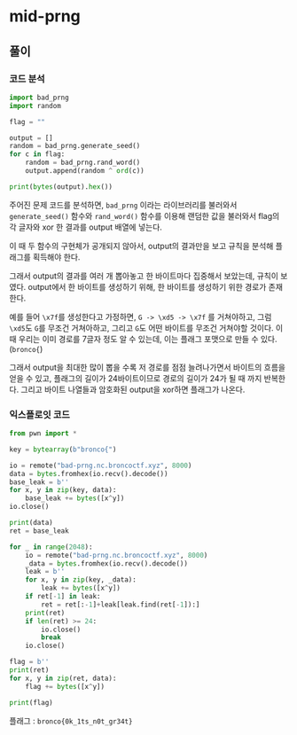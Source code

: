 # mid-prng 

## 풀이

### 코드 분석

```python
import bad_prng
import random

flag = ""

output = []
random = bad_prng.generate_seed()
for c in flag:
    random = bad_prng.rand_word()
    output.append(random ^ ord(c))

print(bytes(output).hex())
```

주어진 문제 코드를 분석하면, `bad_prng` 이라는 라이브러리를 불러와서 `generate_seed()` 함수와 `rand_word()` 함수를 이용해 랜덤한 값을 불러와서 flag의 각 글자와 xor 한 결과를 output 배열에 넣는다.

이 때 두 함수의 구현체가 공개되지 않아서, output의 결과만을 보고 규칙을 분석해 플래그를 획득해야 한다.

그래서 output의 결과를 여러 개 뽑아놓고 한 바이트마다 집중해서 보았는데, 규칙이 보였다.
output에서 한 바이트를 생성하기 위해, 한 바이트를 생성하기 위한 경로가 존재한다.

예를 들어 `\x7f`를 생성한다고 가정하면, `G -> \xd5 -> \x7f` 를 거쳐야하고, 그럼 `\xd5`도 `G`를 무조건 거쳐아하고, 그리고 `G`도 어떤 바이트를 무조건 거쳐야할 것이다.
이 때 우리는 이미 경로를 7글자 정도 알 수 있는데, 이는 플래그 포맷으로 만들 수 있다. (`bronco{`)

그래서 output을 최대한 많이 뽑을 수록 저 경로를 점점 늘려나가면서 바이트의 흐름을 얻을 수 있고, 플래그의 길이가 24바이트이므로 경로의 길이가 24가 될 때 까지 반복한다.
그리고 바이트 나열들과 암호화된 output을 xor하면 플래그가 나온다.

### 익스플로잇 코드
```python
from pwn import *

key = bytearray(b"bronco{")

io = remote("bad-prng.nc.broncoctf.xyz", 8000)
data = bytes.fromhex(io.recv().decode())
base_leak = b''
for x, y in zip(key, data):	
	base_leak += bytes([x^y])
io.close()

print(data)
ret = base_leak

for _ in range(2048):
	io = remote("bad-prng.nc.broncoctf.xyz", 8000)
	_data = bytes.fromhex(io.recv().decode())
	leak = b''
	for x, y in zip(key, _data):	
		leak += bytes([x^y])
	if ret[-1] in leak:
		ret = ret[:-1]+leak[leak.find(ret[-1]):]
	print(ret)
	if len(ret) >= 24:
		io.close()
		break
	io.close()	

flag = b''
print(ret)
for x, y in zip(ret, data):
	flag += bytes([x^y])

print(flag)
```

플래그 : `bronco{0k_1ts_n0t_gr34t}`